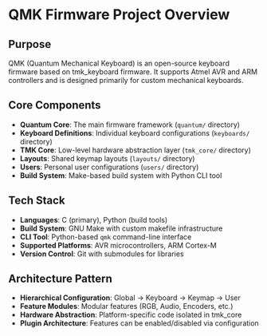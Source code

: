 # QMK Firmware Project Overview

## Purpose
QMK (Quantum Mechanical Keyboard) is an open-source keyboard firmware based on tmk_keyboard firmware. It supports Atmel AVR and ARM controllers and is designed primarily for custom mechanical keyboards.

## Core Components
- **Quantum Core**: The main firmware framework (`quantum/` directory)
- **Keyboard Definitions**: Individual keyboard configurations (`keyboards/` directory)
- **TMK Core**: Low-level hardware abstraction layer (`tmk_core/` directory)
- **Layouts**: Shared keymap layouts (`layouts/` directory)
- **Users**: Personal user configurations (`users/` directory)
- **Build System**: Make-based build system with Python CLI tool

## Tech Stack
- **Languages**: C (primary), Python (build tools)
- **Build System**: GNU Make with custom makefile infrastructure
- **CLI Tool**: Python-based `qmk` command-line interface
- **Supported Platforms**: AVR microcontrollers, ARM Cortex-M
- **Version Control**: Git with submodules for libraries

## Architecture Pattern
- **Hierarchical Configuration**: Global → Keyboard → Keymap → User
- **Feature Modules**: Modular features (RGB, Audio, Encoders, etc.)
- **Hardware Abstraction**: Platform-specific code isolated in tmk_core
- **Plugin Architecture**: Features can be enabled/disabled via configuration